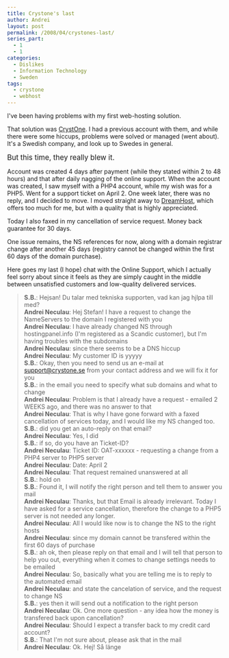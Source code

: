```yaml
---
title: Crystone's last
author: Andrei
layout: post
permalink: /2008/04/crystones-last/
series_part:
  - 1
  - 1
categories:
  - Dislikes
  - Information Technology
  - Sweden
tags:
  - crystone
  - webhost
---
```

I've been having problems with my first web-hosting solution.

That solution was [CrystOne][1]. I had a previous account with them, and while there were some hiccups, problems were solved or managed (went about). It's a Swedish company, and look up to Swedes in general.

<big>But this time, they really blew it.</big>



Account was created 4 days after payment (while they stated within 2 to 48 hours) and that after daily nagging of the online support. When the account was created, I saw myself with a PHP4 account, while my wish was for a PHP5. Went for a support ticket on April 2. One week later, there was no reply, and I decided to move. I moved straight away to [DreamHost][2], which offers too much for me, but with a quality that is highly appreciated.

Today I also faxed in my cancellation of service request. Money back guarantee for 30 days.

One issue remains, the NS references for now, along with a domain registrar change after another 45 days (registry cannot be changed within the first 60 days of the domain purchase).

Here goes my last (I hope) chat with the Online Support, which I actually feel sorry about since it feels as they are simply caught in the middle between unsatisfied customers and low-quality delivered services.

> **S.B.**: Hejsan! Du talar med tekniska supporten, vad kan jag hjlpa till med?  
> **Andrei Neculau**: Hej Stefan! I have a request to change the NameServers to the domain I registered with you  
> **Andrei Neculau**: I have already changed NS through hostingpanel.info (I'm registered as a Scandic customer), but I'm having troubles with the subdomains  
> **Andrei Neculau**: since there seems to be a DNS hiccup  
> **Andrei Neculau**: My customer ID is yyyyy  
> **S.B.**: Okay, then you need to send us an e-mail at support@crystone.se from your contact address and we will fix it for you  
> **S.B.**: in the email you need to specify what sub domains and what to change  
> **Andrei Neculau**: Problem is that I already have a request - emailed 2 WEEKS ago, and there was no answer to that  
> **Andrei Neculau**: That is why I have gone forward with a faxed cancellation of services today, and I would like my NS changed too.  
> **S.B.**: did you get an auto-reply on that email?  
> **Andrei Neculau**: Yes, I did  
> **S.B.**: if so, do you have an Ticket-ID?  
> **Andrei Neculau**: Ticket ID: OAT-xxxxxx - requesting a change from a PHP4 server to PHP5 server  
> **Andrei Neculau**: Date: April 2  
> **Andrei Neculau**: That request remained unanswered at all  
> **S.B.**: hold on  
> **S.B.**: Found it, I will notify the right person and tell them to answer you mail  
> **Andrei Neculau**: Thanks, but that Email is already irrelevant. Today I have asked for a service cancellation, therefore the change to a PHP5 server is not needed any longer.  
> **Andrei Neculau**: All I would like now is to change the NS to the right hosts  
> **Andrei Neculau**: since my domain cannot be transfered within the first 60 days of purchase  
> **S.B.**: ah ok, then please reply on that email and I will tell that person to help you out, everything when it comes to change settings needs to be emailed  
> **Andrei Neculau**: So, basically what you are telling me is to reply to the automated email  
> **Andrei Neculau**: and state the cancelation of service, and the request to change NS  
> **S.B.**: yes then it will send out a notification to the right person  
> **Andrei Neculau**: Ok. One more question - any idea how the money is transfered back upon cancellation?  
> **Andrei Neculau**: Should I expect a transfer back to my credit card account?  
> **S.B.**: That I'm not sure about, please ask that in the mail  
> **Andrei Neculau**: Ok. Hej! Så länge

 [1]: http://www.crystone.eu
 [2]: http://www.dreamhost.com
